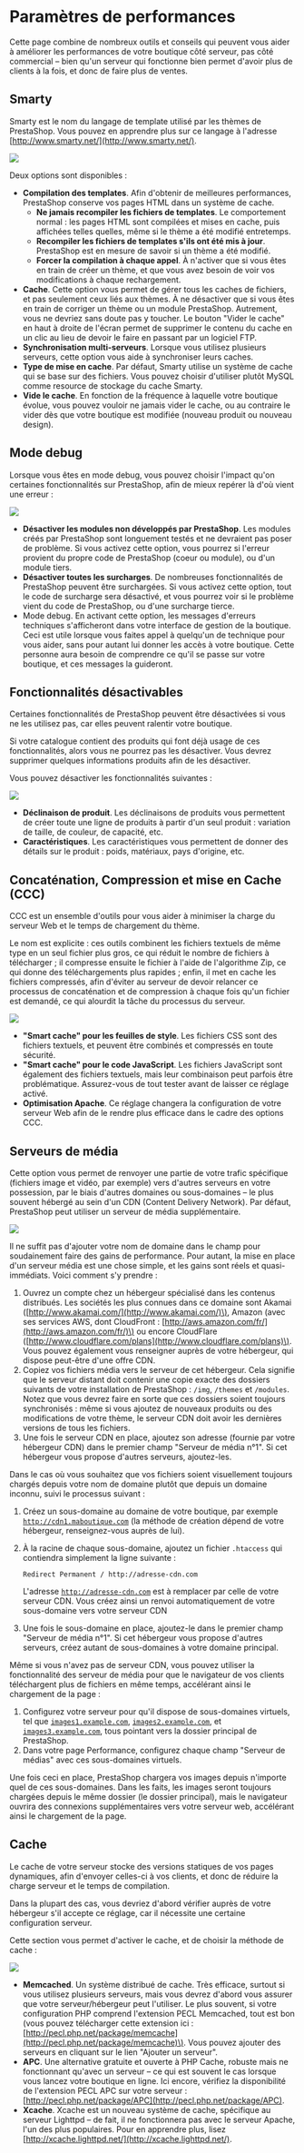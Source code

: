 # Paramètres de performances

Cette page combine de nombreux outils et conseils qui peuvent vous aider à améliorer les performances de votre boutique côté serveur, pas côté commercial – bien qu'un serveur qui fonctionne bien permet d'avoir plus de clients à la fois, et donc de faire plus de ventes.

## Smarty <a id="Param&#xE8;tresdeperformances-Smarty"></a>

Smarty est le nom du langage de template utilisé par les thèmes de PrestaShop. Vous pouvez en apprendre plus sur ce langage à l'adresse [http://www.smarty.net/](http://www.smarty.net/).

![](../../../.gitbook/assets/52298447.png)

Deux options sont disponibles :

* **Compilation des templates**. Afin d'obtenir de meilleures performances, PrestaShop conserve vos pages HTML dans un système de cache.
  * **Ne jamais recompiler les fichiers de templates**. Le comportement normal : les pages HTML sont compilées et mises en cache, puis affichées telles quelles, même si le thème a été modifié entretemps.
  * **Recompiler les fichiers de templates s'ils ont été mis à jour**. PrestaShop est en mesure de savoir si un thème a été modifié.
  * **Forcer la compilation à chaque appel**. À n'activer que si vous êtes en train de créer un thème, et que vous avez besoin de voir vos modifications à chaque rechargement.
* **Cache**. Cette option vous permet de gérer tous les caches de fichiers, et pas seulement ceux liés aux thèmes. À ne désactiver que si vous êtes en train de corriger un thème ou un module PrestaShop. Autrement, vous ne devriez sans doute pas y toucher. Le bouton "Vider le cache" en haut à droite de l'écran permet de supprimer le contenu du cache en un clic au lieu de devoir le faire en passant par un logiciel FTP.
* **Synchronisation multi-serveurs**. Lorsque vous utilisez plusieurs serveurs, cette option vous aide à synchroniser leurs caches.
* **Type de mise en cache**. Par défaut, Smarty utilise un système de cache qui se base sur des fichiers. Vous pouvez choisir d'utiliser plutôt MySQL comme resource de stockage du cache Smarty.
* **Vide le cache**. En fonction de la fréquence à laquelle votre boutique évolue, vous pouvez vouloir ne jamais vider le cache, ou au contraire le vider dès que votre boutique est modifiée \(nouveau produit ou nouveau design\).

## Mode debug <a id="Param&#xE8;tresdeperformances-Modedebug"></a>

Lorsque vous êtes en mode debug, vous pouvez choisir l'impact qu'on certaines fonctionnalités sur PrestaShop, afin de mieux repérer là d'où vient une erreur :

![](../../../.gitbook/assets/52298448.png)

* **Désactiver les modules non développés par PrestaShop**. Les modules créés par PrestaShop sont longuement testés et ne devraient pas poser de problème. Si vous activez cette option, vous pourrez si l'erreur provient du propre code de PrestaShop \(coeur ou module\), ou d'un module tiers.
* **Désactiver toutes les surcharges**. De nombreuses fonctionnalités de PrestaShop peuvent être surchargées. Si vous activez cette option, tout le code de surcharge sera désactivé, et vous pourrez voir si le problème vient du code de PrestaShop, ou d'une surcharge tierce.
* Mode debug. En activant cette option, les messages d'erreurs techniques s'afficheront dans votre interface de gestion de la boutique. Ceci est utile lorsque vous faites appel à quelqu'un de technique pour vous aider, sans pour autant lui donner les accès à votre boutique. Cette personne aura besoin de comprendre ce qu'il se passe sur votre boutique, et ces messages la guideront.

## Fonctionnalités désactivables <a id="Param&#xE8;tresdeperformances-Fonctionnalit&#xE9;sd&#xE9;sactivables"></a>

Certaines fonctionnalités de PrestaShop peuvent être désactivées si vous ne les utilisez pas, car elles peuvent ralentir votre boutique.

Si votre catalogue contient des produits qui font déjà usage de ces fonctionnalités, alors vous ne pourrez pas les désactiver. Vous devrez supprimer quelques informations produits afin de les désactiver.

Vous pouvez désactiver les fonctionnalités suivantes :

![](../../../.gitbook/assets/52298449.png)

* **Déclinaison de produit**. Les déclinaisons de produits vous permettent de créer toute une ligne de produits à partir d'un seul produit : variation de taille, de couleur, de capacité, etc.
* **Caractéristiques**. Les caractéristiques vous permettent de donner des détails sur le produit : poids, matériaux, pays d'origine, etc.

## Concaténation, Compression et mise en Cache \(CCC\) <a id="Param&#xE8;tresdeperformances-Concat&#xE9;nation,CompressionetmiseenCache(CCC)"></a>

CCC est un ensemble d'outils pour vous aider à minimiser la charge du serveur Web et le temps de chargement du thème.

Le nom est explicite : ces outils combinent les fichiers textuels de même type en un seul fichier plus gros, ce qui réduit le nombre de fichiers à télécharger ; il compresse ensuite le fichier à l'aide de l'algorithme Zip, ce qui donne des téléchargements plus rapides ; enfin, il met en cache les fichiers compressés, afin d'éviter au serveur de devoir relancer ce processus de concaténation et de compression à chaque fois qu'un fichier est demandé, ce qui alourdit la tâche du processus du serveur.

![](../../../.gitbook/assets/52298450.png)

* **"Smart cache" pour les feuilles de style**. Les fichiers CSS sont des fichiers textuels, et peuvent être combinés et compressés en toute sécurité.
* **"Smart cache" pour le code JavaScript**. Les fichiers JavaScript sont également des fichiers textuels, mais leur combinaison peut parfois être problématique. Assurez-vous de tout tester avant de laisser ce réglage activé.
* **Optimisation Apache**. Ce réglage changera la configuration de votre serveur Web afin de le rendre plus efficace dans le cadre des options CCC.

## Serveurs de média <a id="Param&#xE8;tresdeperformances-Serveursdem&#xE9;dia"></a>

Cette option vous permet de renvoyer une partie de votre trafic spécifique \(fichiers image et vidéo, par exemple\) vers d'autres serveurs en votre possession, par le biais d'autres domaines ou sous-domaines – le plus souvent hébergé au sein d'un CDN \(Content Delivery Network\). Par défaut, PrestaShop peut utiliser un serveur de média supplémentaire.

![](../../../.gitbook/assets/52298451.png)

Il ne suffit pas d'ajouter votre nom de domaine dans le champ pour soudainement faire des gains de performance. Pour autant, la mise en place d'un serveur média est une chose simple, et les gains sont réels et quasi-immédiats. Voici comment s'y prendre :

1. Ouvrez un compte chez un hébergeur spécialisé dans les contenus distribués. Les sociétés les plus connues dans ce domaine sont Akamai \([http://www.akamai.com/](http://www.akamai.com/)\), Amazon \(avec ses services AWS, dont CloudFront : [http://aws.amazon.com/fr/](http://aws.amazon.com/fr/)\) ou encore CloudFlare \([http://www.cloudflare.com/plans](http://www.cloudflare.com/plans)\). Vous pouvez également vous renseigner auprès de votre hébergeur, qui dispose peut-être d'une offre CDN.
2. Copiez vos fichiers média vers le serveur de cet hébergeur. Cela signifie que le serveur distant doit contenir une copie exacte des dossiers suivants de votre installation de PrestaShop : `/img`, `/themes` et `/modules`. Notez que vous devrez faire en sorte que ces dossiers soient toujours synchronisés : même si vous ajoutez de nouveaux produits ou des modifications de votre thème, le serveur CDN doit avoir les dernières versions de tous les fichiers.
3. Une fois le serveur CDN en place, ajoutez son adresse \(fournie par votre hébergeur CDN\) dans le premier champ "Serveur de média n°1". Si cet hébergeur vous propose d'autres serveurs, ajoutez-les.

Dans le cas où vous souhaitez que vos fichiers soient visuellement toujours chargés depuis votre nom de domaine plutôt que depuis un domaine inconnu, suivi le processus suivant :

1. Créez un sous-domaine au domaine de votre boutique, par exemple [`http://cdn1.maboutique.com`](http://cdn1.maboutique.com/) \(la méthode de création dépend de votre hébergeur, renseignez-vous auprès de lui\).
2. À la racine de chaque sous-domaine, ajoutez un fichier `.htaccess` qui contiendra simplement la ligne suivante :

   ```text
   Redirect Permanent / http://adresse-cdn.com
   ```

  
   L'adresse [`http://adresse-cdn.com`](http://adresse-cdn.com/) est à remplacer par celle de votre serveur CDN. Vous créez ainsi un renvoi automatiquement de votre sous-domaine vers votre serveur CDN

3. Une fois le sous-domaine en place, ajoutez-le dans le premier champ "Serveur de média n°1". Si cet hébergeur vous propose d'autres serveurs, créez autant de sous-domaines à votre domaine principal.

Même si vous n'avez pas de serveur CDN, vous pouvez utiliser la fonctionnalité des serveur de média pour que le navigateur de vos clients téléchargent plus de fichiers en même temps, accélérant ainsi le chargement de la page :

1. Configurez votre serveur pour qu'il dispose de sous-domaines virtuels, tel que [`images1.example.com`](http://images1.example.com/), [`images2.example.com`](http://images2.example.com/), et [`images3.example.com`](http://images3.example.com/), tous pointant vers la dossier principal de PrestaShop.
2. Dans votre page Performance, configurez chaque champ "Serveur de médias" avec ces sous-domaines virtuels.

Une fois ceci en place, PrestaShop chargera vos images depuis n'importe quel de ces sous-domaines. Dans les faits, les images seront toujours chargées depuis le même dossier \(le dossier principal\), mais le navigateur ouvrira des connexions supplémentaires vers votre serveur web, accélérant ainsi le chargement de la page.

##  Cache <a id="Param&#xE8;tresdeperformances-Cache"></a>

Le cache de votre serveur stocke des versions statiques de vos pages dynamiques, afin d'envoyer celles-ci à vos clients, et donc de réduire la charge serveur et le temps de compilation.

Dans la plupart des cas, vous devriez d'abord vérifier auprès de votre hébergeur s'il accepte ce réglage, car il nécessite une certaine configuration serveur.

Cette section vous permet d'activer le cache, et de choisir la méthode de cache :

![](../../../.gitbook/assets/52298452.png)

* **Memcached**. Un système distribué de cache. Très efficace, surtout si vous utilisez plusieurs serveurs, mais vous devrez d'abord vous assurer que votre serveur/hébergeur peut l'utiliser. Le plus souvent, si votre configuration PHP comprend l'extension PECL Memcached, tout est bon \(vous pouvez télécharger cette extension ici : [http://pecl.php.net/package/memcache](http://pecl.php.net/package/memcache)\). Vous pouvez ajouter des serveurs en cliquant sur le lien "Ajouter un serveur".
* **APC**. Une alternative gratuite et ouverte à PHP Cache, robuste mais ne fonctionnant qu'avec un serveur – ce qui est souvent le cas lorsque vous lancez votre boutique en ligne. Ici encore, vérifiez la disponibilité de l'extension PECL APC sur votre serveur : [http://pecl.php.net/package/APC](http://pecl.php.net/package/APC).
* **Xcache**. Xcache est un nouveau système de cache, spécifique au serveur Lighttpd – de fait, il ne fonctionnera pas avec le serveur Apache, l'un des plus populaires. Pour en apprendre plus, lisez [http://xcache.lighttpd.net/](http://xcache.lighttpd.net/).

